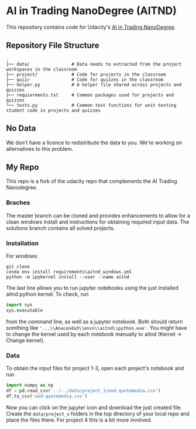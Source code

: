 # AI in Trading NanoDegree (AITND)
This repository contains code for Udacity's [AI in Trading NanoDegree](https://udacity.com/course/ai-for-trading--nd880).

## Repository File Structure
    .
    ├── data/                # Data needs to extracted from the project workspaces in the classroom
    ├── project/             # Code for projects in the classroom
    ├── quiz/                # Code for quizzes in the classroom
    ├── helper.py            # A helper file shared across projects and quizzes
    ├── requierments.txt     # Common packages used for projects and quizzes
    └── tests.py             # Common test functions for unit testing student code in projects and quizzes

## No Data
We don't have a licence to redistribute the data to you. We're working on alternatives to this problem.

## My Repo
This repo is a fork of the udacity repo that complements the AI Trading Nanodegree.

### Braches
The master branch can be cloned and provides enhancements to allow for a clean windows install and instructions for obtaining required input data.
The solutions branch contains all solved projects.

### Installation

For windows:
```
git clone
conda env install requirements\aitnd_windows.yml
python -m ipykernel install --user --name aitnd
```
The last line allows you to run jupyter notebooks using the just installed aitnd python kernel. To check, run
```python
import sys
sys.executable
```
from the command line, as well as a jupyter notebook. Both should return somthing like ```'...\\Anaconda3\\envs\\aitnd\\python.exe'```. You might have to change the kernel used by each notebook manually to aitnd (Kernel -> Change kernel).

### Data

To obtain the input files for project 1-3, open each project's notebook and run
```python
import numpy as np
df = pd.read_csv('../../data/project_1/eod-quotemedia.csv')
df.to_csv('eod-quotemedia.csv')
```
Now you can click on the jupyter icon and download the just created file. Create the `data/project_x` folders in the top directory of your local repo and place the files there. 
For project 4 this is a bit more involved.